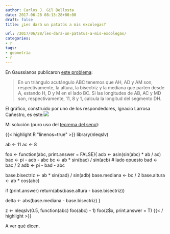 ```yaml
---
author: Carlos J. Gil Bellosta
date: 2017-06-28 08:13:28+00:00
draft: false
title: ¿Les dará un patatús a mis excolegas?

url: /2017/06/28/les-dara-un-patatus-a-mis-excolegas/
categories:
- r
tags:
- geometría
- r
---
```


En Gaussianos publicaron [este problema](http://gaussianos.com/segmento-desconocido-en-un-triangulo):

>En un triángulo acutángulo ABC tenemos que AH, AD y AM son, respectivamente, la altura, la bisectriz y la mediana que parten desde A, estando H, D y M en el lado BC. Si las longitudes de AB, AC y MD son, respectivamente, 11, 8 y 1, calcula la longitud del segmento DH.

El gráfico, construido por uno de los respondedores, Ignacio Larrosa Cañestro, es este:![](/wp-uploads/2017/06/triangulo.jpg)


Mi solución (puro uso del [teorema del seno](https://es.wikipedia.org/wiki/Teorema_de_los_senos)):

{{< highlight R "linenos=true" >}}
library(nleqslv)

ab <- 11
ac <- 8

foo <- function(abc, print.answer = FALSE){
  acb <- asin(sin(abc) * ab / ac)
  bac <- pi - acb - abc
  bc  <- ab * sin(bac) / sin(acb)  # lado opuesto
  bad <- bac / 2
  adb <- pi - bad - abc

  base.bisectriz <- ab * sin(bad) / sin(adb)
  base.mediana <- bc / 2
  base.altura  <- ab * cos(abc)

  if (print.answer)
    return(abs(base.altura - base.bisectriz))

  delta <- abs(base.mediana - base.bisectriz)
}

z <- nleqslv(0.5, function(abc) foo(abc) - 1)
foo(z$x, print.answer = T)
{{< / highlight >}}

A ver qué dicen.


